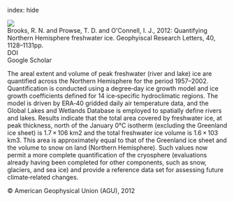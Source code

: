 index: hide

<div class="Citation">
    <div class="Citation-thumb CitationThumb-linked"  data-href="https://doi.org/10.1002/grl.50238">
      <img src="https://static.claimspace.cloud/climate-study-static/refs/thumbs/4/Brooks_et_al_2012-thumb.png" />
    </div>

  <div class="Citation-body">
    <div class="Citation-text">Brooks, R. N. and Prowse, T. D. and O'Connell, I. J., 2012: Quantifying Northern Hemisphere freshwater ice. <span class="Article-journal">Geophyiscal Research Letters, </span><span class="Article-volume">40, </span>1128–1131pp.</div>
    <div class="Citation-links">
      <div class="CitationLink" data-href="https://doi.org/10.1002/grl.50238">
        <div class="CitationLink-icon CitationLink-Doi"></div>
        <div class="CitationLink-text">DOI</div>
      </div>
      <div class="CitationLink" data-href="https://scholar.google.com/scholar?q=10.1002/grl.50238">
        <div class="CitationLink-icon CitationLink-Scholar"></div>
        <div class="CitationLink-text">Google Scholar</div>
      </div>
    </div>
  </div>
</div>

The areal extent and volume of peak freshwater (river and lake) ice are quantified across the Northern Hemisphere for the period 1957–2002. Quantification is conducted using a degree‐day ice growth model and ice growth coefficients defined for 14 ice‐specific hydroclimatic regions. The model is driven by ERA‐40 gridded daily air temperature data, and the Global Lakes and Wetlands Database is employed to spatially define rivers and lakes. Results indicate that the total area covered by freshwater ice, at peak thickness, north of the January 0°C isotherm (excluding the Greenland ice sheet) is 1.7 × 106 km2 and the total freshwater ice volume is 1.6 × 103 km3. This area is approximately equal to that of the Greenland ice sheet and the volume to snow on land (Northern Hemisphere). Such values now permit a more complete quantification of the cryosphere (evaluations already having been completed for other components, such as snow, glaciers, and sea ice) and provide a reference data set for assessing future climate‐related changes.

<div class="Citation-copy">
&copy; American Geophysical Union (AGU), 2012
</div>